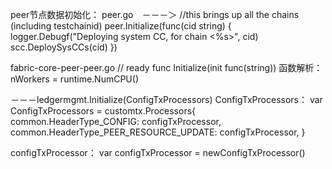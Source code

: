 peer节点数据初始化：
peer.go　－－－＞
	//this brings up all the chains (including testchainid)
	peer.Initialize(func(cid string) {
		logger.Debugf("Deploying system CC, for chain <%s>", cid)
		scc.DeploySysCCs(cid)
	})

fabric-core-peer-peer.go
// ready
func Initialize(init func(string)) 函数解析：
nWorkers = runtime.NumCPU()

－－－ledgermgmt.Initialize(ConfigTxProcessors)
ConfigTxProcessors：
var ConfigTxProcessors = customtx.Processors{
	common.HeaderType_CONFIG:               configTxProcessor,
	common.HeaderType_PEER_RESOURCE_UPDATE: configTxProcessor,
}

configTxProcessor：
var configTxProcessor = newConfigTxProcessor()


















